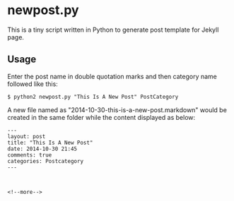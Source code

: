 # newpost.py

This is a tiny script written in Python to generate post template for Jekyll page.

## Usage

Enter the post name in double quotation marks and then category name followed like this:

    $ python2 newpost.py "This Is A New Post" PostCategory

A new file named as "2014-10-30-this-is-a-new-post.markdown" would be created in the same folder while the content displayed as below:

    ---
    layout: post
    title: "This Is A New Post"
    date: 2014-10-30 21:45
    comments: true
    categories: Postcategory
    ---
    
    
    
    <!--more-->
        
    
